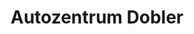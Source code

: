 ---
title: "Autozentrum Dobler"
url: /muehlacker/autozentrum-dobler-industriestrasse/
shop: Autohaus
---
